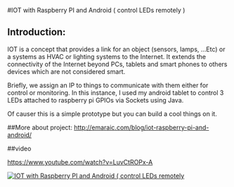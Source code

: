 #IOT with Raspberry PI and Android ( control LEDs remotely )
## Introduction:
IOT is a concept that provides a link for an object (sensors, lamps, …Etc) or a systems as HVAC or lighting systems to the Internet. It extends the connectivity of the Internet beyond PCs, tablets and smart phones to others devices which are not considered smart. 

Briefly, we assign an IP to things to communicate with them either for control or monitoring. In this instance, I used my android tablet to control 3 LEDs attached to raspberry pi GPIOs via Sockets using Java.

Of causer this is a simple prototype but you can build a cool things on it.


##More about project:
<a href="http://emaraic.com/blog/iot-raspberry-pi-and-android/
" target="_blank">http://emaraic.com/blog/iot-raspberry-pi-and-android/
</a>


##video

<a href="https://www.youtube.com/watch?v=LuvCtROPx-A
" target="_blank">https://www.youtube.com/watch?v=LuvCtROPx-A
</a>

[![IOT with Raspberry PI and Android ( control LEDs remotely ](https://i.makeagif.com/media/8-22-2016/Arv3lx.gif)](https://www.youtube.com/watch?v=LuvCtROPx-A)


